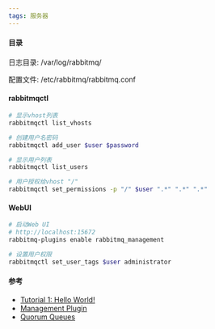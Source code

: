 ```yaml
---
tags: 服务器
---
```




#### 目录

日志目录: /var/log/rabbitmq/

配置文件: /etc/rabbitmq/rabbitmq.conf

#### rabbitmqctl

```bash
# 显示vhost列表
rabbitmqctl list_vhosts

# 创建用户名密码
rabbitmqctl add_user $user $password

# 显示用户列表
rabbitmqctl list_users

# 用户授权给vhost "/"
rabbitmqctl set_permissions -p "/" $user ".*" ".*" ".*"
```

#### WebUI
```bash
# 启动Web UI
# http://localhost:15672
rabbitmq-plugins enable rabbitmq_management

# 设置用户权限
rabbitmqctl set_user_tags $user administrator
```

#### 参考

* [Tutorial 1: Hello World!](https://www.rabbitmq.com/tutorials/tutorial-one-python.html)
* [Management Plugin](https://www.rabbitmq.com/management.html)
* [Quorum Queues](https://www.rabbitmq.com/quorum-queues.html#configuration)